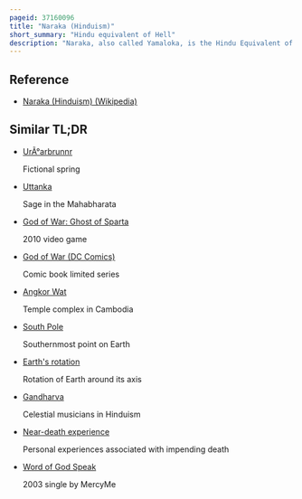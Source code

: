 ```yaml
---
pageid: 37160096
title: "Naraka (Hinduism)"
short_summary: "Hindu equivalent of Hell"
description: "Naraka, also called Yamaloka, is the Hindu Equivalent of Hell, where Sinners are tormented after Death. It is also the Home of Yama the God of Death. It is described as located South of the Universe and beneath the Earth."
---
```


## Reference

- [Naraka (Hinduism) (Wikipedia)](https://en.wikipedia.org/?curid=37160096)

## Similar TL;DR

- [UrÃ°arbrunnr](/tldr/en/urarbrunnr)

  Fictional spring

- [Uttanka](/tldr/en/uttanka)

  Sage in the Mahabharata

- [God of War: Ghost of Sparta](/tldr/en/god-of-war-ghost-of-sparta)

  2010 video game

- [God of War (DC Comics)](/tldr/en/god-of-war-dc-comics)

  Comic book limited series

- [Angkor Wat](/tldr/en/angkor-wat)

  Temple complex in Cambodia

- [South Pole](/tldr/en/south-pole)

  Southernmost point on Earth

- [Earth's rotation](/tldr/en/earths-rotation)

  Rotation of Earth around its axis

- [Gandharva](/tldr/en/gandharva)

  Celestial musicians in Hinduism

- [Near-death experience](/tldr/en/near-death-experience)

  Personal experiences associated with impending death

- [Word of God Speak](/tldr/en/word-of-god-speak)

  2003 single by MercyMe
